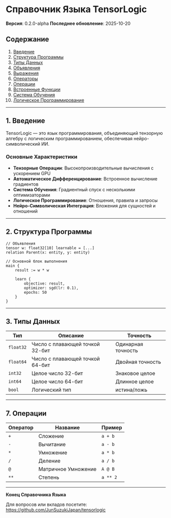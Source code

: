 # Справочник Языка TensorLogic

**Версия**: 0.2.0-alpha
**Последнее обновление**: 2025-10-20

## Содержание

1. [Введение](#введение)
2. [Структура Программы](#структура-программы)
3. [Типы Данных](#типы-данных)
4. [Объявления](#объявления)
5. [Выражения](#выражения)
6. [Операторы](#операторы)
7. [Операции](#операции)
8. [Встроенные Функции](#встроенные-функции)
9. [Система Обучения](#система-обучения)
10. [Логическое Программирование](#логическое-программирование)

---

## 1. Введение

TensorLogic — это язык программирования, объединяющий тензорную алгебру с логическим программированием, обеспечивая нейро-символический ИИ.

### Основные Характеристики

- **Тензорные Операции**: Высокопроизводительные вычисления с ускорением GPU
- **Автоматическое Дифференцирование**: Встроенное вычисление градиентов
- **Система Обучения**: Градиентный спуск с несколькими оптимизаторами
- **Логическое Программирование**: Отношения, правила и запросы
- **Нейро-Символическая Интеграция**: Вложения для сущностей и отношений

---

## 2. Структура Программы

```tensorlogic
// Объявления
tensor w: float32[10] learnable = [...]
relation Parent(x: entity, y: entity)

// Основной блок выполнения
main {
    result := w * w

    learn {
        objective: result,
        optimizer: sgd(lr: 0.1),
        epochs: 50
    }
}
```

---

## 3. Типы Данных

| Тип | Описание | Точность |
|------|-------------|-----------|
| `float32` | Число с плавающей точкой 32-бит | Одинарная точность |
| `float64` | Число с плавающей точкой 64-бит | Двойная точность |
| `int32` | Целое число 32-бит | Знаковое целое |
| `int64` | Целое число 64-бит | Длинное целое |
| `bool` | Логический тип | истина/ложь |

---

## 7. Операции

| Оператор | Название | Пример |
|----------|------|---------|
| `+` | Сложение | `a + b` |
| `-` | Вычитание | `a - b` |
| `*` | Умножение | `a * b` |
| `/` | Деление | `a / b` |
| `@` | Матричное Умножение | `A @ B` |
| `**` | Степень | `a ** 2` |

---

**Конец Справочника Языка**

Для вопросов или вкладов посетите: https://github.com/JunSuzukiJapan/tensorlogic
